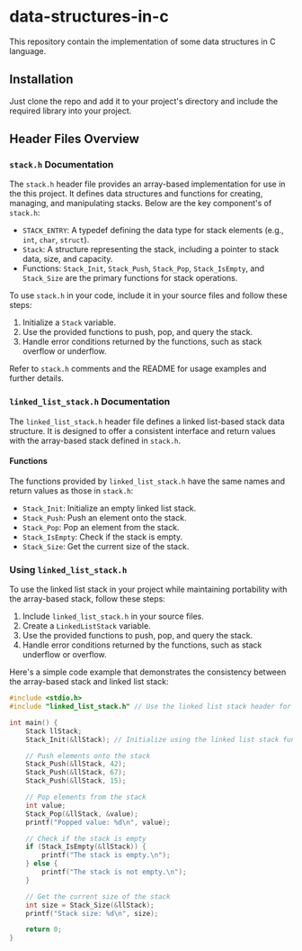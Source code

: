 # data-structures-in-c

This repository contain the implementation of some data structures in C language.

## Installation

Just clone the repo and add it to your project's directory and include the required library into your project.

## Header Files Overview

### `stack.h` Documentation

The `stack.h` header file provides an array-based implementation for use in the this project. It defines data structures and functions for creating, managing, and manipulating stacks. Below are the key component's of `stack.h`:
- `STACK_ENTRY`: A typedef defining the data type for stack elements (e.g., `int`, `char`, `struct`).
- `Stack`: A structure representing the stack, including a pointer to stack data, size, and capacity.
- Functions: `Stack_Init`, `Stack_Push`, `Stack_Pop`, `Stack_IsEmpty`, and `Stack_Size` are the primary functions for stack operations.

To use `stack.h` in your code, include it in your source files and follow these steps:

1. Initialize a `Stack` variable.
2. Use the provided functions to push, pop, and query the stack.
3. Handle error conditions returned by the functions, such as stack overflow or underflow.

Refer to `stack.h` comments and the README for usage examples and further details.

### `linked_list_stack.h` Documentation

The `linked_list_stack.h` header file defines a linked list-based stack data structure. It is designed to offer a consistent interface and return values with the array-based stack defined in `stack.h`.

#### Functions

The functions provided by `linked_list_stack.h` have the same names and return values as those in `stack.h`:

- `Stack_Init`: Initialize an empty linked list stack.
- `Stack_Push`: Push an element onto the stack.
- `Stack_Pop`: Pop an element from the stack.
- `Stack_IsEmpty`: Check if the stack is empty.
- `Stack_Size`: Get the current size of the stack.

### Using `linked_list_stack.h`

To use the linked list stack in your project while maintaining portability with the array-based stack, follow these steps:

1. Include `linked_list_stack.h` in your source files.
2. Create a `LinkedListStack` variable.
3. Use the provided functions to push, pop, and query the stack.
4. Handle error conditions returned by the functions, such as stack underflow or overflow.

Here's a simple code example that demonstrates the consistency between the array-based stack and linked list stack:

```c
#include <stdio.h>
#include "linked_list_stack.h" // Use the linked list stack header for portability

int main() {
    Stack llStack;
    Stack_Init(&llStack); // Initialize using the linked list stack function

    // Push elements onto the stack
    Stack_Push(&llStack, 42);
    Stack_Push(&llStack, 67);
    Stack_Push(&llStack, 15);

    // Pop elements from the stack
    int value;
    Stack_Pop(&llStack, &value);
    printf("Popped value: %d\n", value);

    // Check if the stack is empty
    if (Stack_IsEmpty(&llStack)) {
        printf("The stack is empty.\n");
    } else {
        printf("The stack is not empty.\n");
    }

    // Get the current size of the stack
    int size = Stack_Size(&llStack);
    printf("Stack size: %d\n", size);

    return 0;
}
